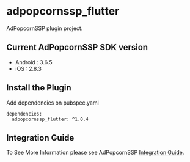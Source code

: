 # adpopcornssp_flutter

AdPopcornSSP plugin project.

## Current AdPopcornSSP SDK version

- Android :  3.6.5
- iOS : 2.8.3

## Install the Plugin

Add dependencies on pubspec.yaml

```
dependencies:
  adpopcornssp_flutter: ^1.0.4
```

## Integration Guide

To See More Information please see AdPopcornSSP [Integration Guide](https://adpopcornssp.gitbook.io/ssp-sdk/flutter).

